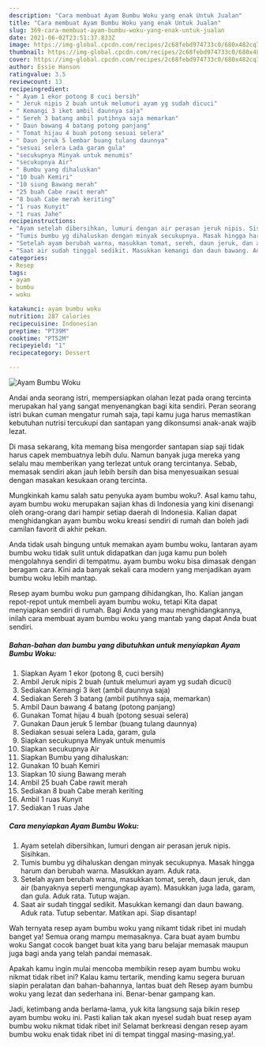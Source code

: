 ```yaml
---
description: "Cara membuat Ayam Bumbu Woku yang enak Untuk Jualan"
title: "Cara membuat Ayam Bumbu Woku yang enak Untuk Jualan"
slug: 369-cara-membuat-ayam-bumbu-woku-yang-enak-untuk-jualan
date: 2021-06-02T23:51:37.833Z
image: https://img-global.cpcdn.com/recipes/2c68febd974733c0/680x482cq70/ayam-bumbu-woku-foto-resep-utama.jpg
thumbnail: https://img-global.cpcdn.com/recipes/2c68febd974733c0/680x482cq70/ayam-bumbu-woku-foto-resep-utama.jpg
cover: https://img-global.cpcdn.com/recipes/2c68febd974733c0/680x482cq70/ayam-bumbu-woku-foto-resep-utama.jpg
author: Essie Hanson
ratingvalue: 3.5
reviewcount: 13
recipeingredient:
- " Ayam 1 ekor potong 8 cuci bersih"
- " Jeruk nipis 2 buah untuk melumuri ayam yg sudah dicuci"
- " Kemangi 3 iket ambil daunnya saja"
- " Sereh 3 batang ambil putihnya saja memarkan"
- " Daun bawang 4 batang potong panjang"
- " Tomat hijau 4 buah potong sesuai selera"
- " Daun jeruk 5 lembar buang tulang daunnya"
- "sesuai selera Lada garam gula"
- "secukupnya Minyak untuk menumis"
- "secukupnya Air"
- " Bumbu yang dihaluskan"
- "10 buah Kemiri"
- "10 siung Bawang merah"
- "25 buah Cabe rawit merah"
- "8 buah Cabe merah keriting"
- "1 ruas Kunyit"
- "1 ruas Jahe"
recipeinstructions:
- "Ayam setelah dibersihkan, lumuri dengan air perasan jeruk nipis. Sisihkan."
- "Tumis bumbu yg dihaluskan dengan minyak secukupnya. Masak hingga harum dan berubah warna. Masukkan ayam. Aduk rata."
- "Setelah ayam berubah warna, masukkan tomat, sereh, daun jeruk, dan air (banyaknya seperti mengungkap ayam). Masukkan juga lada, garam, dan gula. Aduk rata. Tutup wajan."
- "Saat air sudah tinggal sedikit. Masukkan kemangi dan daun bawang. Aduk rata. Tutup sebentar. Matikan api. Siap disantap!"
categories:
- Resep
tags:
- ayam
- bumbu
- woku

katakunci: ayam bumbu woku 
nutrition: 287 calories
recipecuisine: Indonesian
preptime: "PT39M"
cooktime: "PT52M"
recipeyield: "1"
recipecategory: Dessert

---
```



![Ayam Bumbu Woku](https://img-global.cpcdn.com/recipes/2c68febd974733c0/680x482cq70/ayam-bumbu-woku-foto-resep-utama.jpg)

Andai anda seorang istri, mempersiapkan olahan lezat pada orang tercinta merupakan hal yang sangat menyenangkan bagi kita sendiri. Peran seorang istri bukan cuman mengatur rumah saja, tapi kamu juga harus memastikan kebutuhan nutrisi tercukupi dan santapan yang dikonsumsi anak-anak wajib lezat.

Di masa  sekarang, kita memang bisa mengorder santapan siap saji tidak harus capek membuatnya lebih dulu. Namun banyak juga mereka yang selalu mau memberikan yang terlezat untuk orang tercintanya. Sebab, memasak sendiri akan jauh lebih bersih dan bisa menyesuaikan sesuai dengan masakan kesukaan orang tercinta. 



Mungkinkah kamu salah satu penyuka ayam bumbu woku?. Asal kamu tahu, ayam bumbu woku merupakan sajian khas di Indonesia yang kini disenangi oleh orang-orang dari hampir setiap daerah di Indonesia. Kalian dapat menghidangkan ayam bumbu woku kreasi sendiri di rumah dan boleh jadi camilan favorit di akhir pekan.

Anda tidak usah bingung untuk memakan ayam bumbu woku, lantaran ayam bumbu woku tidak sulit untuk didapatkan dan juga kamu pun boleh mengolahnya sendiri di tempatmu. ayam bumbu woku bisa dimasak dengan beragam cara. Kini ada banyak sekali cara modern yang menjadikan ayam bumbu woku lebih mantap.

Resep ayam bumbu woku pun gampang dihidangkan, lho. Kalian jangan repot-repot untuk membeli ayam bumbu woku, tetapi Kita dapat menyiapkan sendiri di rumah. Bagi Anda yang mau menghidangkannya, inilah cara membuat ayam bumbu woku yang mantab yang dapat Anda buat sendiri.

<!--inarticleads1-->

##### Bahan-bahan dan bumbu yang dibutuhkan untuk menyiapkan Ayam Bumbu Woku:

1. Siapkan  Ayam 1 ekor (potong 8, cuci bersih)
1. Ambil  Jeruk nipis 2 buah (untuk melumuri ayam yg sudah dicuci)
1. Sediakan  Kemangi 3 iket (ambil daunnya saja)
1. Sediakan  Sereh 3 batang (ambil putihnya saja, memarkan)
1. Ambil  Daun bawang 4 batang (potong panjang)
1. Gunakan  Tomat hijau 4 buah (potong sesuai selera)
1. Gunakan  Daun jeruk 5 lembar (buang tulang daunnya)
1. Sediakan sesuai selera Lada, garam, gula
1. Siapkan secukupnya Minyak untuk menumis
1. Siapkan secukupnya Air
1. Siapkan  Bumbu yang dihaluskan:
1. Gunakan 10 buah Kemiri
1. Siapkan 10 siung Bawang merah
1. Ambil 25 buah Cabe rawit merah
1. Sediakan 8 buah Cabe merah keriting
1. Ambil 1 ruas Kunyit
1. Sediakan 1 ruas Jahe




<!--inarticleads2-->

##### Cara menyiapkan Ayam Bumbu Woku:

1. Ayam setelah dibersihkan, lumuri dengan air perasan jeruk nipis. Sisihkan.
1. Tumis bumbu yg dihaluskan dengan minyak secukupnya. Masak hingga harum dan berubah warna. Masukkan ayam. Aduk rata.
1. Setelah ayam berubah warna, masukkan tomat, sereh, daun jeruk, dan air (banyaknya seperti mengungkap ayam). Masukkan juga lada, garam, dan gula. Aduk rata. Tutup wajan.
1. Saat air sudah tinggal sedikit. Masukkan kemangi dan daun bawang. Aduk rata. Tutup sebentar. Matikan api. Siap disantap!




Wah ternyata resep ayam bumbu woku yang nikamt tidak ribet ini mudah banget ya! Semua orang mampu memasaknya. Cara buat ayam bumbu woku Sangat cocok banget buat kita yang baru belajar memasak maupun juga bagi anda yang telah pandai memasak.

Apakah kamu ingin mulai mencoba membikin resep ayam bumbu woku nikmat tidak ribet ini? Kalau kamu tertarik, mending kamu segera buruan siapin peralatan dan bahan-bahannya, lantas buat deh Resep ayam bumbu woku yang lezat dan sederhana ini. Benar-benar gampang kan. 

Jadi, ketimbang anda berlama-lama, yuk kita langsung saja bikin resep ayam bumbu woku ini. Pasti kalian tak akan nyesel sudah buat resep ayam bumbu woku nikmat tidak ribet ini! Selamat berkreasi dengan resep ayam bumbu woku enak tidak ribet ini di tempat tinggal masing-masing,ya!.

